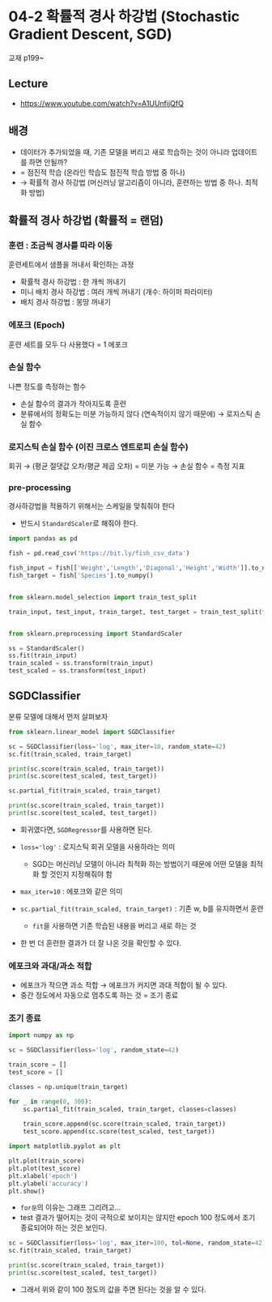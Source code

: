 # 04-2 확률적 경사 하강법 (Stochastic Gradient Descent, SGD)
교재 p199~


## Lecture
- https://www.youtube.com/watch?v=A1UUnfijQfQ


## 배경
- 데이터가 추가되었을 때, 기존 모델을 버리고 새로 학습하는 것이 아니라 업데이트를 하면 안될까?
- = 점진적 학습 (온라인 학습도 점진적 학습 방법 중 하나)
- → 확률적 경사 하강법 (머신러닝 알고리즘이 아니라, 훈련하는 방법 중 하나. 최적화 방법)


## 확률적 경사 하강법 (확률적 = 랜덤)


### 훈련 : 조금씩 경사를 따라 이동
훈련세트에서 샘플을 꺼내서 확인하는 과정

- 확률적 경사 하강법 : 한 개씩 꺼내기
- 미니 배치 경사 하강법 : 여러 개씩 꺼내기 (개수: 하이퍼 파라미터)
- 배치 경사 하강법 : 몽땅 꺼내기


### 에포크 (Epoch)
훈련 세트를 모두 다 사용했다 = 1 에포크


### 손실 함수
나쁜 정도를 측정하는 함수

- 손실 함수의 결과가 작아지도록 훈련
- 분류에서의 정확도는 미분 가능하지 않다 (연속적이지 않기 때문에) → 로지스틱 손실 함수


### 로지스틱 손실 함수 (이진 크로스 엔트로피 손실 함수)
회귀 → (평균 절댓값 오차/평균 제곱 오차) = 미분 가능 → 손실 함수 = 측정 지표


### pre-processing
경사하강법을 적용하기 위해서는 스케일을 맞춰줘야 한다

- 반드시 `StandardScaler`로 해줘야 한다.

```python
import pandas as pd

fish = pd.read_csv('https://bit.ly/fish_csv_data')

fish_input = fish[['Weight','Length','Diagonal','Height','Width']].to_numpy()
fish_target = fish['Species'].to_numpy()


from sklearn.model_selection import train_test_split

train_input, test_input, train_target, test_target = train_test_split(fish_input, fish_target, random_state=42)


from sklearn.preprocessing import StandardScaler

ss = StandardScaler()
ss.fit(train_input)
train_scaled = ss.transform(train_input)
test_scaled = ss.transform(test_input)
```


## SGDClassifier
분류 모델에 대해서 먼저 살펴보자

```python
from sklearn.linear_model import SGDClassifier

sc = SGDClassifier(loss='log', max_iter=10, random_state=42)
sc.fit(train_scaled, train_target)

print(sc.score(train_scaled, train_target))
print(sc.score(test_scaled, test_target))

sc.partial_fit(train_scaled, train_target)

print(sc.score(train_scaled, train_target))
print(sc.score(test_scaled, test_target))
```

- 회귀였다면, `SGDRegressor`를 사용하면 된다.
- `loss='log'` : 로지스틱 회귀 모델을 사용하라는 의미
  - SGD는 머신러닝 모델이 아니라 최적화 하는 방법이기 때문에 어떤 모델을 최적화 할 것인지 지정해줘야 함
- `max_iter=10` : 에포크와 같은 의미

- `sc.partial_fit(train_scaled, train_target)` : 기존 w, b를 유지하면서 훈련
  - `fit`을 사용하면 기존 학습된 내용을 버리고 새로 하는 것

- 한 번 더 훈련한 결과가 더 잘 나온 것을 확인할 수 있다.


### 에포크와 과대/과소 적합
- 에포크가 작으면 과소 적합 → 에포크가 커지면 과대 적합이 될 수 있다.
- 중간 정도에서 자동으로 멈추도록 하는 것 = 조기 종료


### 조기 종료

```python
import numpy as np

sc = SGDClassifier(loss='log', random_state=42)

train_score = []
test_score = []

classes = np.unique(train_target)

for _ in range(0, 300):
    sc.partial_fit(train_scaled, train_target, classes=classes)
    
    train_score.append(sc.score(train_scaled, train_target))
    test_score.append(sc.score(test_scaled, test_target))

import matplotlib.pyplot as plt

plt.plot(train_score)
plt.plot(test_score)
plt.xlabel('epoch')
plt.ylabel('accuracy')
plt.show()
```

- `for문`의 이유는 그래프 그리려고...
- test 결과가 떨어지는 것이 극적으로 보이지는 않지만 epoch 100 정도에서 조기 종료되어야 하는 것은 보인다.

```python
sc = SGDClassifier(loss='log', max_iter=100, tol=None, random_state=42)
sc.fit(train_scaled, train_target)

print(sc.score(train_scaled, train_target))
print(sc.score(test_scaled, test_target))
```

- 그래서 위와 같이 100 정도의 값을 주면 된다는 것을 알 수 있다.

